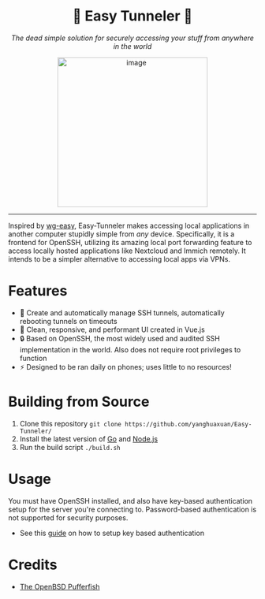 <div align="center">
  <h1>🐡 Easy Tunneler 🐡</h1>
  <p><i>The dead simple solution for securely accessing your stuff from anywhere in the world</i></p>
  <img width="304" alt="image" src="https://github.com/user-attachments/assets/58c6adf9-000c-4e31-86fe-fda2369ae40c">
</div>

---

Inspired by [wg-easy](https://github.com/wg-easy/wg-easy), Easy-Tunneler makes accessing local applications in another computer stupidly simple from *any* device. Specifically, it is a frontend for OpenSSH, utilizing its amazing local port forwarding feature to access locally hosted applications like Nextcloud and Immich remotely. It intends to be a simpler alternative to accessing local apps via VPNs.

# Features
- 🤖 Create and automatically manage SSH tunnels, automatically rebooting tunnels on timeouts
- 🍃 Clean, responsive, and performant UI created in Vue.js
- 🔒 Based on OpenSSH, the most widely used and audited SSH implementation in the world. Also does not require root privileges to function
- ⚡ Designed to be ran daily on phones; uses little to no resources!

# Building from Source
1. Clone this repository
`git clone https://github.com/yanghuaxuan/Easy-Tunneler/`
2. Install the latest version of [Go](https://go.dev/doc/) and [Node.js](https://nodejs.org/en)
3. Run the build script
`./build.sh`

# Usage
You must have OpenSSH installed, and also have key-based authentication setup for the server you're connecting to. Password-based authentication is not supported for security purposes.
- See this [guide](https://www.digitalocean.com/community/tutorials/how-to-configure-ssh-key-based-authentication-on-a-linux-server) on how to setup key based authentication

# Credits
- [The OpenBSD Pufferfish](https://www.openbsd.org/)
